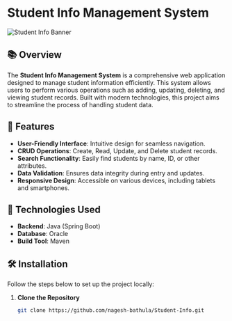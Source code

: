 # Student Info Management System

![Student Info Banner](https://via.placeholder.com/1200x200?text=Student+Info+Management+System) <!-- Replace with an actual image link -->

## 📚 Overview

The **Student Info Management System** is a comprehensive web application designed to manage student information efficiently. This system allows users to perform various operations such as adding, updating, deleting, and viewing student records. Built with modern technologies, this project aims to streamline the process of handling student data.

## 🚀 Features

- **User-Friendly Interface**: Intuitive design for seamless navigation.
- **CRUD Operations**: Create, Read, Update, and Delete student records.
- **Search Functionality**: Easily find students by name, ID, or other attributes.
- **Data Validation**: Ensures data integrity during entry and updates.
- **Responsive Design**: Accessible on various devices, including tablets and smartphones.

## 🔧 Technologies Used
- **Backend**: Java (Spring Boot)
- **Database**: Oracle
- **Build Tool**: Maven

## 🛠 Installation

Follow the steps below to set up the project locally:

1. **Clone the Repository**
   ```bash
   git clone https://github.com/nagesh-bathula/Student-Info.git
